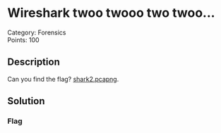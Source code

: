 # Wireshark twoo twooo two twoo...
Category: Forensics\
Points: 100

## Description
Can you find the flag? [shark2.pcapng](https://mercury.picoctf.net/static/df92c613964fca8edec3b2981f69c3e4/shark2.pcapng).

## Solution


### Flag
```
```